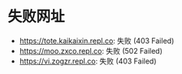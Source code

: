 # 失败网址
- https://tote.kaikaixin.repl.co: 失败 (403
Failed)
- https://moo.zxco.repl.co: 失败 (502
Failed)
- https://vi.zogzr.repl.co: 失败 (403
Failed)
